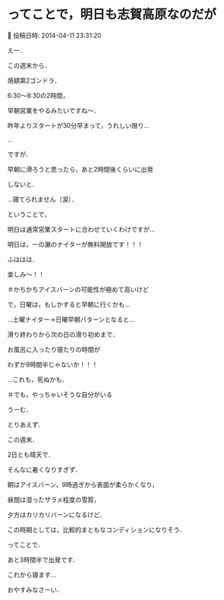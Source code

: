 # ってことで，明日も志賀高原なのだが

📅 投稿日時: 2014-04-11 23:31:20

えー．


この週末から．


焼額第2ゴンドラ．


6:30～8:30の2時間，


早朝営業をやるみたいですね～．





昨年よりスタートが30分早まって，うれしい限り…


…


ですが．


早朝に滑ろうと思ったら，あと2時間後くらいに出発


しないと．


…寝てられません（涙）．





ということで，


明日は通常営業スタートに合わせていくわけですが…


明日は，一の瀬のナイターが無料開放です！！！


ふははは．


楽しみ～！！


＃かちかちアイスバーンの可能性が極めて高いけど


で，日曜は，もしかすると早朝に行くかも…





…土曜ナイター→日曜早朝パターンとなると…





滑り終わりから次の日の滑り初めまで．


お風呂に入ったり寝たりの時間が


わずか9時間半じゃないか！！！


…これも，死ぬかも．


＃でも，やっちゃいそうな自分がいる





うーむ．


とりあえず．


この週末．


2日とも晴天で．


そんなに暑くなりすぎず．


朝はアイスバーン，9時過ぎから表面が柔らかくなり，


昼間は湿ったザラメ程度の雪質，


夕方はカリカリバーンになるけど．


この時期としては，比較的まともなコンディションになりそう．





ってことで．


あと3時間半で出発です．


これから寝ます…


おやすみなさーい．
